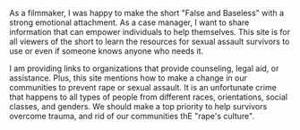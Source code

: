 As a filmmaker, I was happy to make the short "False and Baseless" with a strong emotional attachment. As a case manager, I want to share information that can empower individuals to help themselves. This site is for all viewers of the short to learn the resources for sexual assault survivors to use or even if someone knows anyone who needs it. 

I am providing links to organizations that provide counseling, legal aid, or assistance. Plus, this site mentions how to make a change in our communities to prevent rape or sexual assault. It is an unfortunate crime that happens to all types of people from different races, orientations, social classes, and genders. We should make a top priority to help survivors overcome trauma, and rid of our communities thE "rape's culture". 

